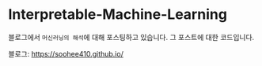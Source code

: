 # Interpretable-Machine-Learning

블로그에서 ``머신러닝의 해석``에 대해 포스팅하고 있습니다.
그 포스트에 대한 코드입니다.

블로그: https://soohee410.github.io/
